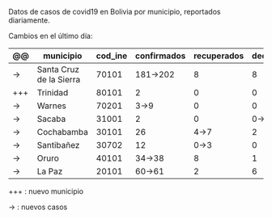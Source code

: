 Datos de casos de covid19 en Bolivia por municipio, reportados diariamente.

Cambios en el último día:


<table>
<thead>
<tr class="header"><th>@@</th><th>municipio</th><th>cod_ine</th><th>confirmados</th><th>recuperados</th><th>decesos</th></tr>
</thead>
<tbody>
<tr class="modify"><td class="modify">→</td><td>Santa Cruz de la Sierra</td><td>70101</td><td class="modify">181→202</td><td>8</td><td>8</td></tr>
<tr class="add"><td>+++</td><td>Trinidad</td><td>80101</td><td>2</td><td>0</td><td>0</td></tr>
<tr class="modify"><td class="modify">→</td><td>Warnes</td><td>70201</td><td class="modify">3→9</td><td>0</td><td>0</td></tr>
<tr class="modify"><td class="modify">→</td><td>Sacaba</td><td>31001</td><td>2</td><td>0</td><td class="modify">0→1</td></tr>
<tr class="modify"><td class="modify">→</td><td>Cochabamba</td><td>30101</td><td>26</td><td class="modify">4→7</td><td>2</td></tr>
<tr class="modify"><td class="modify">→</td><td>Santibañez</td><td>30702</td><td>12</td><td class="modify">0→3</td><td>0</td></tr>
<tr class="modify"><td class="modify">→</td><td>Oruro</td><td>40101</td><td class="modify">34→38</td><td>8</td><td>1</td></tr>
<tr class="modify"><td class="modify">→</td><td>La Paz</td><td>20101</td><td class="modify">60→61</td><td>2</td><td>6</td></tr>
</tbody>
</table>

+++ : nuevo municipio

→ : nuevos casos
